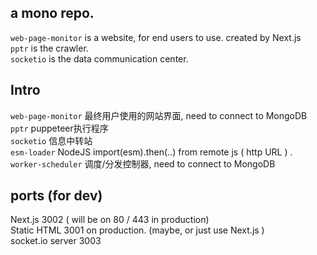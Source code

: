 ## a mono repo.  
`web-page-monitor` is a website, for end users to use. created by Next.js  
`pptr` is the crawler.  
`socketio` is the data communication center.  

## Intro  
`web-page-monitor` 最终用户使用的网站界面, need to connect to MongoDB  
`pptr` puppeteer执行程序  
`socketio` 信息中转站  
`esm-loader` NodeJS import(esm).then(..) from remote js ( http URL ) .  
`worker-scheduler` 调度/分发控制器, need to connect to MongoDB  

## ports (for dev)
Next.js 3002 ( will be on 80 / 443 in production)  
Static HTML 3001 on production. (maybe, or just use Next.js )  
socket.io server 3003